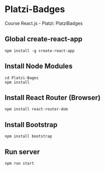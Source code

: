# Platzi-Badges
Course React.js - Platzi: PlatziBadges

## Global create-react-app
```
npm install -g create-react-app
```

## Install Node Modules
```
cd Platzi-Bages
npm install
```

## Install React Router (Browser)
```
npm install react-router-dom
```

## Install Bootstrap
```
npm install bootstrap
```

## Run server
```
npm run start
```